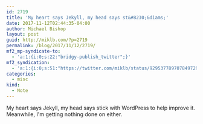 ```yaml
---
id: 2719
title: 'My heart says Jekyll, my head says st&#8230;&diams;'
date: 2017-11-12T02:44:35-04:00
author: Michael Bishop
layout: post
guid: http://miklb.com/?p=2719
permalink: /blog/2017/11/12/2719/
mf2_mp-syndicate-to:
  - 'a:1:{i:0;s:22:"bridgy-publish_twitter";}'
mf2_syndication:
  - 'a:1:{i:0;s:51:"https://twitter.com/miklb/status/929537789707849729";}'
categories:
  - misc
kind:
  - Note
---
```

My heart says Jekyll, my head says stick with WordPress to help improve it. Meanwhile, I'm getting nothing done on either.